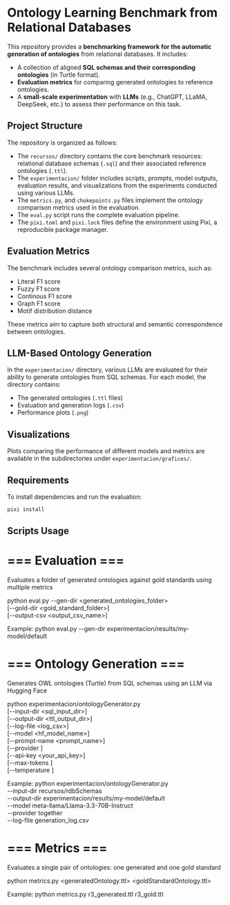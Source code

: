 # Ontology Learning Benchmark from Relational Databases

This repository provides a **benchmarking framework for the automatic generation of ontologies** from relational databases. It includes:

- A collection of aligned **SQL schemas and their corresponding ontologies** (in Turtle format).
- **Evaluation metrics** for comparing generated ontologies to reference ontologies.
- A **small-scale experimentation** with **LLMs** (e.g., ChatGPT, LLaMA, DeepSeek, etc.) to assess their performance on this task.

## Project Structure

The repository is organized as follows:

- The `recursos/` directory contains the core benchmark resources: relational database schemas (`.sql`) and their associated reference ontologies (`.ttl`).
- The `experimentacion/` folder includes scripts, prompts, model outputs, evaluation results, and visualizations from the experiments conducted using various LLMs.
- The `metrics.py`, and `chokepoints.py` files implement the ontology comparison metrics used in the evaluation.
- The `eval.py` script runs the complete evaluation pipeline.
- The `pixi.toml` and `pixi.lock` files define the environment using Pixi, a reproducible package manager.

## Evaluation Metrics

The benchmark includes several ontology comparison metrics, such as:

- Literal F1 score
- Fuzzy F1 score
- Continous F1 score
- Graph F1 score
- Motif distribution distance

These metrics aim to capture both structural and semantic correspondence between ontologies.

## LLM-Based Ontology Generation

In the `experimentacion/` directory, various LLMs are evaluated for their ability to generate ontologies from SQL schemas. For each model, the directory contains:

- The generated ontologies (`.ttl` files)
- Evaluation and generation logs (`.csv`)
- Performance plots (`.png`)

## Visualizations

Plots comparing the performance of different models and metrics are available in the subdirectories under `experimentacion/graficos/`.

## Requirements

To install dependencies and run the evaluation:

```bash
pixi install
```

## Scripts Usage
# === Evaluation ===
Evaluates a folder of generated ontologies against gold standards using multiple metrics

python eval.py --gen-dir <generated_ontologies_folder> \
               [--gold-dir <gold_standard_folder>] \
               [--output-csv <output_csv_name>]

Example:
python eval.py --gen-dir experimentacion/results/my-model/default


# === Ontology Generation ===
Generates OWL ontologies (Turtle) from SQL schemas using an LLM via Hugging Face

python experimentacion/ontologyGenerator.py \
  [--input-dir <sql_input_dir>] \
  [--output-dir <ttl_output_dir>] \
  [--log-file <log_csv>] \
  [--model <hf_model_name>] \
  [--prompt-name <prompt_name>] \
  [--provider <provider>] \
  [--api-key <your_api_key>] \
  [--max-tokens <int>] \
  [--temperature <float>]

Example:
python experimentacion/ontologyGenerator.py \
  --input-dir recursos/rdbSchemas \
  --output-dir experimentacion/results/my-model/default \
  --model meta-llama/Llama-3.3-70B-Instruct \
  --provider together \
  --log-file generation_log.csv


# === Metrics ===
Evaluates a single pair of ontologies: one generated and one gold standard

python metrics.py <generatedOntology.ttl> <goldStandardOntology.ttl>

Example:
python metrics.py r3_generated.ttl r3_gold.ttl

